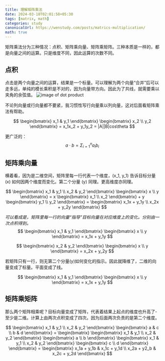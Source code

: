 ```yaml
---
title: 理解矩阵乘法
date: 2024-03-18T02:01:58+05:30
tags: [matrix, math]
categories: study 
canonicalUrl: https://wenstudy.com/posts/matrics-multiplication/
math: true
---
```


矩阵乘法分为三种情况：点积、矩阵乘向量、矩阵乘矩阵。三种本质是一样的，都是向量之间的运算。只是维度不同，因此运算的次数不同。
<!--more-->

## 点积
点击是两个向量之间的运算，结果是一个标量。可以理解为两个向量“合并”后可以走多远，单纯的模长乘积是不对的，因为向量带方向。因此为了共线，就需要乘以夹角的余弦值。
![image of dot product](/images/dot-product.png "dot product")

不论列向量或行向量都不要紧，我习惯性写行向量乘以列向量，这对后面看矩阵乘法有帮助。

$$
\begin{bmatrix}
x_1 & y_1
\end{bmatrix}
\begin{bmatrix}
x_2 \\
y_2
\end{bmatrix}
= x_1x_2 + y_1y_2
= |A||B|cos\theta
$$

更广泛的：
$$
a \cdot b = \Sigma_{i=1}^{n} a_ib_i
$$

## 矩阵乘向量

横着看，因为是二维空间，矩阵里每一行代表一个维度，\(x_1, y_1\) 告诉目标分量 \(x\) 如何因两个维度而变化。第二个分量 \(y\) 同理。更高维度亦同理。

$$
\begin{bmatrix}
x_1 & y_1 \\
x_2 & y_2
\end{bmatrix}
\begin{bmatrix}
x \\
y
\end{bmatrix}
= x
\begin{bmatrix}
x_1 \\
x_2
\end{bmatrix}
+
y
\begin{bmatrix}
y_1 \\
y_2
\end{bmatrix}
= \begin{bmatrix}
x_1x + y_1y \\
x_2x + y_2y
\end{bmatrix}
$$


_可以看成是，矩阵里每一行的向量“指导”目标向量在对应维度上的变化。分别由一次点积得到。_
$$
\begin{bmatrix}
x_1 & y_1
\end{bmatrix}
\begin{bmatrix}
x \\
y
\end{bmatrix}
= x_1x + y_1y
$$

$$
\begin{bmatrix}
x_2 & y_2
\end{bmatrix}
\begin{bmatrix}
x \\
y
\end{bmatrix}
= x_2x + y_2y
$$

若矩阵只有一行，则无第二个分量\(y\)如何变化的指示。因此就降维了，二维的向量变成了标量。平面变成了线。

$$
\begin{bmatrix}
x_1 & y_1
\end{bmatrix}
\begin{bmatrix}
x \\
y
\end{bmatrix}
= x_1x + y_1y
$$

## 矩阵乘矩阵
那么两个矩阵相乘呢？目标向量变成了矩阵，代表着结果上起点的维度也升高了-至少是二维。计算上由两次点积变成了四次。因为后面两次负责的是第二个维度。

$$
\begin{bmatrix}
x_1 & y_1 \\
x_2 & y_2
\end{bmatrix}
\begin{bmatrix}
a & c \\
b & d 
\end{bmatrix}
= \begin{bmatrix}
\begin{bmatrix}
x_1 & y_1 \\
x_2 & y_2
\end{bmatrix}
\begin{bmatrix}
a \\
b
\end{bmatrix}
\begin{bmatrix}
x_1 & y_1 \\
x_2 & y_2
\end{bmatrix}
\begin{bmatrix}
c \\
d
\end{bmatrix}
\end{bmatrix}
= \begin{bmatrix}
x_1a + y_1b & x_1c + y_1d \\
x_2a + y2_b & x_2c + y_2d
\end{bmatrix}
$$
